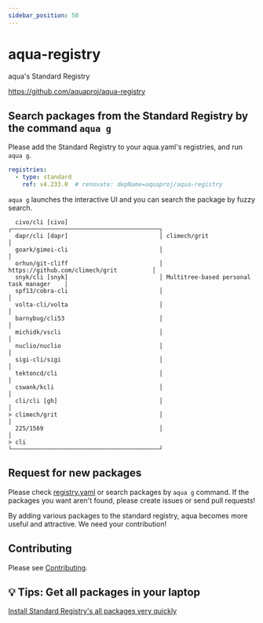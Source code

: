 ```yaml
---
sidebar_position: 50
---
```


# aqua-registry

aqua's Standard Registry

https://github.com/aquaproj/aqua-registry

## Search packages from the Standard Registry by the command `aqua g`

Please add the Standard Registry to your aqua.yaml's registries, and run `aqua g`.

```yaml
registries:
  - type: standard
    ref: v4.233.0  # renovate: depName=aquaproj/aqua-registry
```

`aqua g` launches the interactive UI and you can search the package by fuzzy search.

```console
  civo/cli [civo]                          ┌──────────────────────────────────────────┐
  dapr/cli [dapr]                          │ climech/grit                             │
  goark/gimei-cli                          │                                          │
  orhun/git-cliff                          │ https://github.com/climech/grit          │
  snyk/cli [snyk]                          │ Multitree-based personal task manager    │
  spf13/cobra-cli                          │                                          │
  volta-cli/volta                          │                                          │
  barnybug/cli53                           │                                          │
  michidk/vscli                            │                                          │
  nuclio/nuclio                            │                                          │
  sigi-cli/sigi                            │                                          │
  tektoncd/cli                             │                                          │
  cswank/kcli                              │                                          │
  cli/cli [gh]                             │                                          │
> climech/grit                             │                                          │
  225/1569                                 │                                          │
> cli                                      └──────────────────────────────────────────┘
```

## Request for new packages

Please check [registry.yaml](https://github.com/aquaproj/aqua-registry/blob/main/registry.yaml) or search packages by `aqua g` command.
If the packages you want aren't found, please create issues or send pull requests!

By adding various packages to the standard registry, aqua becomes more useful and attractive.
We need your contribution!

## Contributing

Please see [Contributing](contributing.md).

## :bulb: Tips: Get all packages in your laptop

[Install Standard Registry's all packages very quickly](/docs/guides/install-all-packages)
